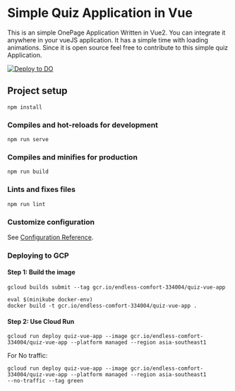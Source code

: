 # Simple Quiz Application in Vue
This is an simple OnePage Application Written in Vue2. You can integrate it anywhere in your vueJS application. It has a simple time with loading animations. Since it is open source feel free to contribute to this simple quiz Application.

[![Deploy to DO](https://mp-assets1.sfo2.digitaloceanspaces.com/deploy-to-do/do-btn-blue.svg)](https://cloud.digitalocean.com/apps/new?repo=https://github.com/arpan45/simple-quiz-vue/tree/main)

## Project setup
```
npm install
```

### Compiles and hot-reloads for development
```
npm run serve
```

### Compiles and minifies for production
```
npm run build
```

### Lints and fixes files
```
npm run lint
```

### Customize configuration
See [Configuration Reference](https://cli.vuejs.org/config/).

### Deploying to GCP

#### Step 1: Build the image
```
gcloud builds submit --tag gcr.io/endless-comfort-334004/quiz-vue-app

eval $(minikube docker-env)
docker build -t gcr.io/endless-comfort-334004/quiz-vue-app .
```

#### Step 2: Use Cloud Run
```
gcloud run deploy quiz-vue-app --image gcr.io/endless-comfort-334004/quiz-vue-app --platform managed --region asia-southeast1
```

For No traffic:
```
gcloud run deploy quiz-vue-app --image gcr.io/endless-comfort-334004/quiz-vue-app --platform managed --region asia-southeast1 
--no-traffic --tag green
```